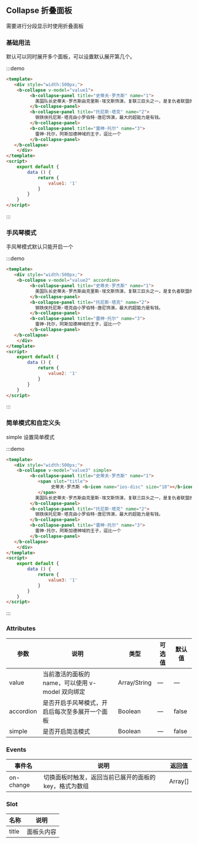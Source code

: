 ## Collapse 折叠面板

需要进行分段显示时使用折叠面板

### 基础用法

默认可以同时展开多个面板，可以设置默认展开第几个。

:::demo 
```html
<template>
   <div style="width:500px;">
    <b-collapse v-model="value1">
         <b-collapse-panel title="史蒂夫·罗杰斯" name="1">
           美国队长史蒂夫·罗杰斯由克里斯·埃文斯饰演，复联三巨头之一，是复仇者联盟的精神领袖
         </b-collapse-panel>
         <b-collapse-panel title="托尼斯·塔克" name="2">
           钢铁侠托尼斯·塔克由小罗伯特·唐尼饰演，最大的超能力是有钱。
         </b-collapse-panel>
         <b-collapse-panel title="雷神·托尔" name="3">
           雷神·托尔，阿斯加德神域的王子，逗比一个
         </b-collapse-panel>
   </b-collapse>
    </div>
</template>
<script>
    export default {
        data () {
            return {
                value1: '1'
            }
        }
    }
</script>
```
:::

### 手风琴模式

手风琴模式默认只能开启一个

:::demo 
```html
<template>
   <div style="width:500px;">
    <b-collapse v-model="value2" accordion>
         <b-collapse-panel title="史蒂夫·罗杰斯" name="1">
           美国队长史蒂夫·罗杰斯由克里斯·埃文斯饰演，复联三巨头之一，是复仇者联盟的精神领袖
         </b-collapse-panel>
         <b-collapse-panel title="托尼斯·塔克" name="2">
           钢铁侠托尼斯·塔克由小罗伯特·唐尼饰演，最大的超能力是有钱。
         </b-collapse-panel>
         <b-collapse-panel title="雷神·托尔" name="3">
           雷神·托尔，阿斯加德神域的王子，逗比一个
         </b-collapse-panel>
   </b-collapse>
    </div>
</template>
<script>
    export default {
        data () {
            return {
                value2: '1'
            }
        }
    }
</script>
```
:::

### 简单模式和自定义头

simple 设置简单模式

:::demo 
```html
<template>
   <div style="width:500px;">
    <b-collapse v-model="value3" simple>
         <b-collapse-panel title="史蒂夫·罗杰斯" name="1">
            <span slot="title">
                 史蒂夫·罗杰斯 <b-icon name="ios-disc" size="18"></b-icon>
            </span>
           美国队长史蒂夫·罗杰斯由克里斯·埃文斯饰演，复联三巨头之一，是复仇者联盟的精神领袖
         </b-collapse-panel>
         <b-collapse-panel title="托尼斯·塔克" name="2">
           钢铁侠托尼斯·塔克由小罗伯特·唐尼饰演，最大的超能力是有钱。
         </b-collapse-panel>
         <b-collapse-panel title="雷神·托尔" name="3">
           雷神·托尔，阿斯加德神域的王子，逗比一个
         </b-collapse-panel>
   </b-collapse>
    </div>
</template>
<script>
    export default {
        data () {
            return {
                value3: '1'
            }
        }
    }
</script>
```
:::

### Attributes

| 参数      | 说明    | 类型      | 可选值       | 默认值   |
|---------- |-------- |---------- |-------------  |-------- |
| value     | 当前激活的面板的 name，可以使用 v-model 双向绑定   | Array/String  |    —       |    —    |
| accordion     | 是否开启手风琴模式，开启后每次至多展开一个面板   | Boolean  |    —       |    false    |
| simple     | 是否开启简洁模式   | Boolean  |    —       |    false    |

### Events

| 事件名      | 说明    | 返回值      |
|---------- |-------- |---------- |
| on-change     | 切换面板时触发，返回当前已展开的面板的 key，格式为数组   | Array[]  |


### Slot

| 名称      | 说明    |
|---------- |-------- |
| title     | 面板头内容   |

